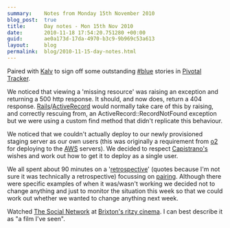 ```yaml
---
summary:    Notes from Monday 15th November 2010
blog_post:  true
title:      Day notes - Mon 15th Nov 2010
date:       2010-11-18 17:54:20.751280 +00:00
guid:       ae0a173d-17da-4970-b3c9-9b969c53a613
layout:     blog
permalink:  blog/2010-11-15-day-notes.html
---
```

Paired with [Kalv](http://kalv.co.uk/) to sign off some outstanding [#blue](https://hashblue.com/) stories in [Pivotal Tracker](https://www.pivotaltracker.com).

We noticed that viewing a 'missing resource' was raising an exception and returning a 500 http response.  It should, and now does, return a 404 response.  [Rails](http://rubyonrails.org/)/[ActiveRecord](http://ar.rubyonrails.org/) would normally take care of this by raising, and correctly rescuing from, an ActiveRecord::RecordNotFound exception but we were using a custom find method that didn't replicate this behaviour.

We noticed that we couldn't actually deploy to our newly provisioned staging server as our own users (this was originally a requirement from [o2](http://www.o2.co.uk/) for deploying to the [AWS](http://aws.amazon.com/) servers).  We decided to respect [Capistrano's](https://github.com/capistrano/capistrano/wiki/Documentation-v2.x) wishes and work out how to get it to deploy as a single user.

We all spent about 90 minutes on a '[retrospective](http://en.wikipedia.org/wiki/Retrospective)' (quotes because I'm not sure it was technically a retrospective) focussing on [pairing](http://en.wikipedia.org/wiki/Pair_programming).  Although there were specific examples of when it was/wasn't working we decided not to change anything and just to monitor the situation this week so that we could work out whether we wanted to change anything next week.

Watched [The Social Network](http://www.imdb.com/title/tt1285016/) at [Brixton's ritzy cinema](http://www.picturehouses.co.uk/cinema/Ritzy_Picturehouse/).  I can best describe it as "a film I've seen".
